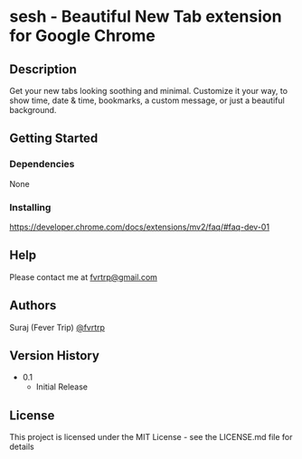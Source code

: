 # sesh - Beautiful New Tab extension for Google Chrome


## Description

Get your new tabs looking soothing and minimal. Customize it your way, to show time, date & time, bookmarks, a custom message, or just a beautiful background.

## Getting Started

### Dependencies

None

### Installing

https://developer.chrome.com/docs/extensions/mv2/faq/#faq-dev-01

## Help

Please contact me at fvrtrp@gmail.com

## Authors

Suraj (Fever Trip)
[@fvrtrp](https://github.com/fvrtrp)

## Version History

* 0.1
    * Initial Release

## License

This project is licensed under the MIT License - see the LICENSE.md file for details
